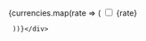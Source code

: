 <div>{currencies.map(rate => (
       <label className="rate-box">
  <input type="checkbox" />
 {rate}
</label>




     ))}</div>